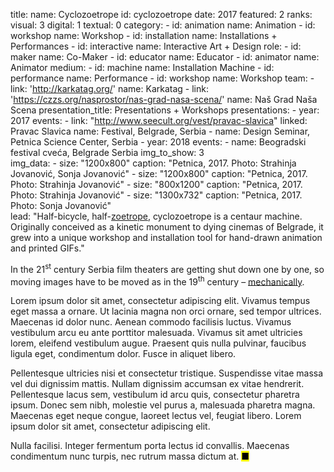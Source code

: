 title:
    name: Cyclozoetrope
id: cyclozoetrope
date: 2017
featured: 2
ranks:
    visual: 3
    digital: 1
    textual: 0
category: 
    - id: animation
      name: Animation
    - id: workshop
      name: Workshop
    - id: installation
      name: Installations + Performances
    - id: interactive
      name: Interactive Art + Design
role:
    - id: maker
      name: Co-Maker
    - id: educator
      name: Educator
    - id: animator
      name: Animator
medium:
    - id: machine
      name: Installation Machine
    - id: performance
      name: Performance
    - id: workshop
      name: Workshop
team:
    - link: 'http://karkatag.org/'
      name: Karkatag
    - link: 'https://czzs.org/nasprostor/nas-grad-nasa-scena/'
      name: Naš Grad Naša Scena
presentation_title: Presentations + Workshops
presentations:
    - year: 2017
      events:
        - link: "http://www.seecult.org/vest/pravac-slavica"
          linked: Pravac Slavica
          name: Festival, Belgrade, Serbia
        - name: <span class='italic-style'>Design Seminar</span>, Petnica Science Center, Serbia
    - year: 2018
      events:
        - name: <span class='italic-style'>Beogradski festival cveća</span>, Belgrade Serbia
img_to_show: 3       
img_data:
    - size: "1200x800"
      caption: "Petnica, 2017. Photo: Strahinja Jovanović, Sonja Jovanović"
    - size: "1200x800"
      caption: "Petnica, 2017. Photo: Strahinja Jovanović"
    - size: "800x1200"
      caption: "Petnica, 2017. Photo: Strahinja Jovanović"
    - size: "1300x732"
      caption: "Petnica, 2017. Photo: Sonja Jovanović"   
lead: "Half-bicycle, half-<a href='https://en.wikipedia.org/wiki/Zoetrope' target='_blank'>zoetrope</a>, cyclozoetrope is a centaur machine. Originally conceived as a kinetic monument to dying cinemas of Belgrade, it grew into a unique workshop and installation tool for hand-drawn animation and printed GIFs."

In the 21<sup>st</sup> century Serbia film theaters are getting shut down one by one, so moving images have to
be moved as in the 19<sup>th</sup> century – <a href='https://en.wikipedia.org/wiki/Precursors_of_film' target='_blank'>mechanically</a>.

Lorem ipsum dolor sit amet, consectetur adipiscing elit. Vivamus tempus eget massa a ornare. Ut lacinia magna non orci ornare, sed tempor ultrices. Maecenas id dolor nunc. Aenean commodo facilisis luctus. Vivamus vestibulum arcu eu ante porttitor malesuada. Vivamus sit amet ultricies lorem, eleifend vestibulum augue. Praesent quis nulla pulvinar, faucibus ligula eget, condimentum dolor. Fusce in aliquet libero.

Pellentesque ultricies nisi et consectetur tristique. Suspendisse vitae massa vel dui dignissim mattis. Nullam dignissim accumsan ex vitae hendrerit. Pellentesque lacus sem, vestibulum id arcu quis, consectetur pharetra ipsum. Donec sem nibh, molestie vel purus a, malesuada pharetra magna. Maecenas eget neque congue, laoreet lectus vel, feugiat libero. Lorem ipsum dolor sit amet, consectetur adipiscing elit.

Nulla facilisi. Integer fermentum porta lectus id convallis. Maecenas condimentum nunc turpis, nec rutrum massa dictum at. <mark>&#9632;</mark>